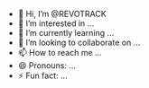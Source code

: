 - 👋 Hi, I’m @REVOTRACK
- 👀 I’m interested in ...
- 🌱 I’m currently learning ...
- 💞️ I’m looking to collaborate on ...
- 📫 How to reach me ...
- 😄 Pronouns: ...
- ⚡ Fun fact: ...

<!---
REVOTRACK/REVOTRACK is a ✨ special ✨ repository because its `README.md` (this file) appears on your GitHub profile.
You can click the Preview link to take a look at your changes.
--->
